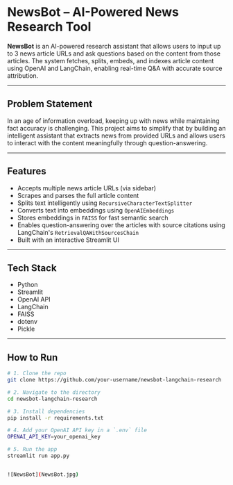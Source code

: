 # NewsBot – AI-Powered News Research Tool

**NewsBot** is an AI-powered research assistant that allows users to input up to 3 news article URLs and ask questions based on the content from those articles. The system fetches, splits, embeds, and indexes article content using OpenAI and LangChain, enabling real-time Q&A with accurate source attribution.

---

## Problem Statement
In an age of information overload, keeping up with news while maintaining fact accuracy is challenging. This project aims to simplify that by building an intelligent assistant that extracts news from provided URLs and allows users to interact with the content meaningfully through question-answering.

---

## Features

- Accepts multiple news article URLs (via sidebar)
- Scrapes and parses the full article content
- Splits text intelligently using `RecursiveCharacterTextSplitter`
- Converts text into embeddings using `OpenAIEmbeddings`
- Stores embeddings in `FAISS` for fast semantic search
- Enables question-answering over the articles with source citations using LangChain's `RetrievalQAWithSourcesChain`
- Built with an interactive Streamlit UI

---

## Tech Stack

- Python
- Streamlit
- OpenAI API
- LangChain
- FAISS
- dotenv
- Pickle

---

##  How to Run

```bash
# 1. Clone the repo
git clone https://github.com/your-username/newsbot-langchain-research

# 2. Navigate to the directory
cd newsbot-langchain-research

# 3. Install dependencies
pip install -r requirements.txt

# 4. Add your OpenAI API key in a `.env` file
OPENAI_API_KEY=your_openai_key

# 5. Run the app
streamlit run app.py


![NewsBot](NewsBot.jpg)
